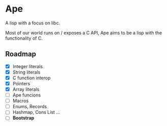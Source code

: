 # Ape
A lisp with a focus on libc.

Most of our world runs on / exposes a C API, Ape aims to be a lisp with the functionality of C.

## Roadmap

* [x] Integer literals
* [x] String literals
* [x] C function interop
* [x] Pointers
* [x] Array literals
* [ ] Ape funcions
* [ ] Macros
* [ ] Enums, Records
* [ ] Hashmap, Cons List
...
* [ ] **Bootstrap**
